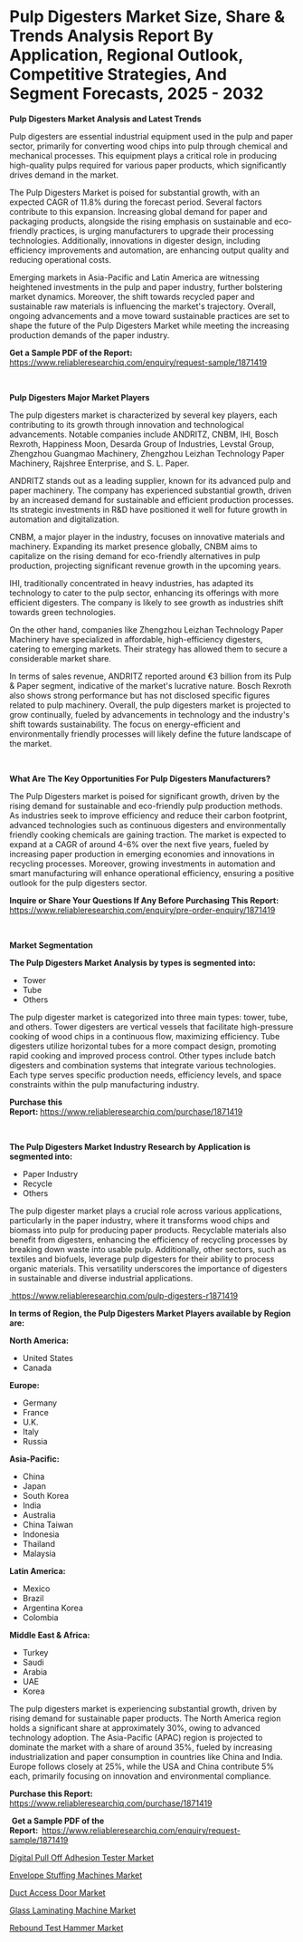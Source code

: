 <p><h1>Pulp Digesters Market Size, Share & Trends Analysis Report By Application, Regional Outlook, Competitive Strategies, And Segment Forecasts, 2025 - 2032</h1></p><p><strong>Pulp Digesters Market Analysis and Latest Trends</strong></p>
<p><p>Pulp digesters are essential industrial equipment used in the pulp and paper sector, primarily for converting wood chips into pulp through chemical and mechanical processes. This equipment plays a critical role in producing high-quality pulps required for various paper products, which significantly drives demand in the market.</p><p>The Pulp Digesters Market is poised for substantial growth, with an expected CAGR of 11.8% during the forecast period. Several factors contribute to this expansion. Increasing global demand for paper and packaging products, alongside the rising emphasis on sustainable and eco-friendly practices, is urging manufacturers to upgrade their processing technologies. Additionally, innovations in digester design, including efficiency improvements and automation, are enhancing output quality and reducing operational costs. </p><p>Emerging markets in Asia-Pacific and Latin America are witnessing heightened investments in the pulp and paper industry, further bolstering market dynamics. Moreover, the shift towards recycled paper and sustainable raw materials is influencing the market's trajectory. Overall, ongoing advancements and a move toward sustainable practices are set to shape the future of the Pulp Digesters Market while meeting the increasing production demands of the paper industry.</p></p>
<p><strong>Get a Sample PDF of the Report:&nbsp;</strong> <a href="https://www.reliableresearchiq.com/enquiry/request-sample/1871419?utm_campaign=1082&utm_medium=2&utm_source=Github&utm_content=ia&utm_term=11042025&utm_id=pulp-digesters">https://www.reliableresearchiq.com/enquiry/request-sample/1871419</a></p>
<p>&nbsp;</p>
<p><strong>Pulp Digesters Major Market Players</strong></p>
<p><p>The pulp digesters market is characterized by several key players, each contributing to its growth through innovation and technological advancements. Notable companies include ANDRITZ, CNBM, IHI, Bosch Rexroth, Happiness Moon, Desarda Group of Industries, Levstal Group, Zhengzhou Guangmao Machinery, Zhengzhou Leizhan Technology Paper Machinery, Rajshree Enterprise, and S. L. Paper.</p><p>ANDRITZ stands out as a leading supplier, known for its advanced pulp and paper machinery. The company has experienced substantial growth, driven by an increased demand for sustainable and efficient production processes. Its strategic investments in R&D have positioned it well for future growth in automation and digitalization.</p><p>CNBM, a major player in the industry, focuses on innovative materials and machinery. Expanding its market presence globally, CNBM aims to capitalize on the rising demand for eco-friendly alternatives in pulp production, projecting significant revenue growth in the upcoming years.</p><p>IHI, traditionally concentrated in heavy industries, has adapted its technology to cater to the pulp sector, enhancing its offerings with more efficient digesters. The company is likely to see growth as industries shift towards green technologies.</p><p>On the other hand, companies like Zhengzhou Leizhan Technology Paper Machinery have specialized in affordable, high-efficiency digesters, catering to emerging markets. Their strategy has allowed them to secure a considerable market share.</p><p>In terms of sales revenue, ANDRITZ reported around €3 billion from its Pulp & Paper segment, indicative of the market's lucrative nature. Bosch Rexroth also shows strong performance but has not disclosed specific figures related to pulp machinery. Overall, the pulp digesters market is projected to grow continually, fueled by advancements in technology and the industry's shift towards sustainability. The focus on energy-efficient and environmentally friendly processes will likely define the future landscape of the market.</p></p>
<p>&nbsp;</p>
<p><strong>What Are The Key Opportunities For Pulp Digesters Manufacturers?</strong></p>
<p><p>The Pulp Digesters market is poised for significant growth, driven by the rising demand for sustainable and eco-friendly pulp production methods. As industries seek to improve efficiency and reduce their carbon footprint, advanced technologies such as continuous digesters and environmentally friendly cooking chemicals are gaining traction. The market is expected to expand at a CAGR of around 4-6% over the next five years, fueled by increasing paper production in emerging economies and innovations in recycling processes. Moreover, growing investments in automation and smart manufacturing will enhance operational efficiency, ensuring a positive outlook for the pulp digesters sector.</p></p>
<p><strong>Inquire or Share Your Questions If Any Before Purchasing This Report:</strong> <a href="https://www.reliableresearchiq.com/enquiry/pre-order-enquiry/1871419?utm_campaign=1082&utm_medium=2&utm_source=Github&utm_content=ia&utm_term=11042025&utm_id=pulp-digesters">https://www.reliableresearchiq.com/enquiry/pre-order-enquiry/1871419</a></p>
<p>&nbsp;</p>
<p><strong>Market Segmentation</strong></p>
<p><strong>The Pulp Digesters Market Analysis by types is segmented into:</strong></p>
<p><ul><li>Tower</li><li>Tube</li><li>Others</li></ul></p>
<p><p>The pulp digester market is categorized into three main types: tower, tube, and others. Tower digesters are vertical vessels that facilitate high-pressure cooking of wood chips in a continuous flow, maximizing efficiency. Tube digesters utilize horizontal tubes for a more compact design, promoting rapid cooking and improved process control. Other types include batch digesters and combination systems that integrate various technologies. Each type serves specific production needs, efficiency levels, and space constraints within the pulp manufacturing industry.</p></p>
<p><strong>Purchase this Report:&nbsp;</strong><a href="https://www.reliableresearchiq.com/purchase/1871419?utm_campaign=1082&utm_medium=2&utm_source=Github&utm_content=ia&utm_term=11042025&utm_id=pulp-digesters">https://www.reliableresearchiq.com/purchase/1871419</a></p>
<p>&nbsp;</p>
<p><strong>The Pulp Digesters Market Industry Research by Application is segmented into:</strong></p>
<p><ul><li>Paper Industry</li><li>Recycle</li><li>Others</li></ul></p>
<p><p>The pulp digester market plays a crucial role across various applications, particularly in the paper industry, where it transforms wood chips and biomass into pulp for producing paper products. Recyclable materials also benefit from digesters, enhancing the efficiency of recycling processes by breaking down waste into usable pulp. Additionally, other sectors, such as textiles and biofuels, leverage pulp digesters for their ability to process organic materials. This versatility underscores the importance of digesters in sustainable and diverse industrial applications.</p></p>
<p><a href="https://www.reliableresearchiq.com/pulp-digesters-r1871419?utm_campaign=1082&utm_medium=2&utm_source=Github&utm_content=ia&utm_term=11042025&utm_id=pulp-digesters">&nbsp;https://www.reliableresearchiq.com/pulp-digesters-r1871419</a></p>
<p><strong>In terms of Region, the Pulp Digesters Market Players available by Region are:</strong></p>
<p>
    <p> <strong> North America: </strong>
        <ul>
            <li>United States</li>
            <li>Canada</li>
        </ul>
        </p> 
    <p> <strong> Europe: </strong>
        <ul>
            <li>Germany</li>
            <li>France</li>
            <li>U.K.</li>
            <li>Italy</li>
            <li>Russia</li>
        </ul>
        </p> 
    <p> <strong> Asia-Pacific: </strong>
        <ul>
            <li>China</li>
            <li>Japan</li>
            <li>South Korea</li>
            <li>India</li>
            <li>Australia</li>
            <li>China Taiwan</li>
            <li>Indonesia</li>
            <li>Thailand</li>
            <li>Malaysia</li>
        </ul>
        </p> 
    <p> <strong> Latin America: </strong>
        <ul>
            <li>Mexico</li>
            <li>Brazil</li>
            <li>Argentina Korea</li>
            <li>Colombia</li>
        </ul>
        </p> 
    <p> <strong> Middle East & Africa: </strong>
        <ul>
            <li>Turkey</li>
            <li>Saudi</li>
            <li>Arabia</li>
            <li>UAE</li>
            <li>Korea</li>
        </ul>
    </p>
    </p>
<p><p>The pulp digesters market is experiencing substantial growth, driven by rising demand for sustainable paper products. The North America region holds a significant share at approximately 30%, owing to advanced technology adoption. The Asia-Pacific (APAC) region is projected to dominate the market with a share of around 35%, fueled by increasing industrialization and paper consumption in countries like China and India. Europe follows closely at 25%, while the USA and China contribute 5% each, primarily focusing on innovation and environmental compliance.</p></p>
<p><strong>Purchase this Report: </strong><a href="https://www.reliableresearchiq.com/purchase/1871419?utm_campaign=1082&utm_medium=2&utm_source=Github&utm_content=ia&utm_term=11042025&utm_id=pulp-digesters">https://www.reliableresearchiq.com/purchase/1871419</a></p>
<p>&nbsp;<strong>Get a Sample PDF of the Report:&nbsp;&nbsp;</strong><a href="https://www.reliableresearchiq.com/enquiry/request-sample/1871419?utm_campaign=1082&utm_medium=2&utm_source=Github&utm_content=ia&utm_term=11042025&utm_id=pulp-digesters">https://www.reliableresearchiq.com/enquiry/request-sample/1871419</a></p>
<p><strong></strong></p>
<p><p><a href="https://github.com/shamyzinniwl/Market-Research-Report-List-1/blob/main/digital-pull-off-adhesion-tester-market.md?utm_campaign=1082&utm_medium=2&utm_source=Github&utm_content=ia&utm_term=11042025&utm_id=pulp-digesters">Digital Pull Off Adhesion Tester Market</a></p><p><a href="https://github.com/geyangvayora/Market-Research-Report-List-1/blob/main/envelope-stuffing-machines-market.md?utm_campaign=1082&utm_medium=2&utm_source=Github&utm_content=ia&utm_term=11042025&utm_id=pulp-digesters">Envelope Stuffing Machines Market</a></p><p><a href="https://github.com/beroxiluwaya/Market-Research-Report-List-1/blob/main/duct-access-door-market.md?utm_campaign=1082&utm_medium=2&utm_source=Github&utm_content=ia&utm_term=11042025&utm_id=pulp-digesters">Duct Access Door Market</a></p><p><a href="https://github.com/saklpelzami95/Market-Research-Report-List-1/blob/main/glass-laminating-machine-market.md?utm_campaign=1082&utm_medium=2&utm_source=Github&utm_content=ia&utm_term=11042025&utm_id=pulp-digesters">Glass Laminating Machine Market</a></p><p><a href="https://github.com/bulkagumanvv/Market-Research-Report-List-1/blob/main/rebound-test-hammer-market.md?utm_campaign=1082&utm_medium=2&utm_source=Github&utm_content=ia&utm_term=11042025&utm_id=pulp-digesters">Rebound Test Hammer Market</a></p></p>